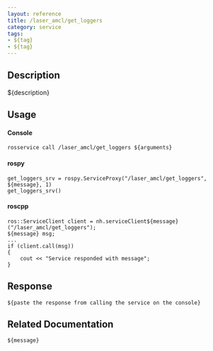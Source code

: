 ```yaml
---
layout: reference
title: /laser_amcl/get_loggers
category: service
tags: 
- ${tag} 
- ${tag}
---
```


## Description
${description}

## Usage
#### Console
```
rosservice call /laser_amcl/get_loggers ${arguments}
```

#### rospy
```
get_loggers_srv = rospy.ServiceProxy("/laser_amcl/get_loggers", ${message}, 1)
get_loggers_srv()
```

#### roscpp
```
ros::ServiceClient client = nh.serviceClient${message}("/laser_amcl/get_loggers");
${message} msg;
...
if (client.call(msg))
{
    cout << "Service responded with message";
}
```

## Response
```
${paste the response from calling the service on the console}
```

## Related Documentation
``${message}``  
